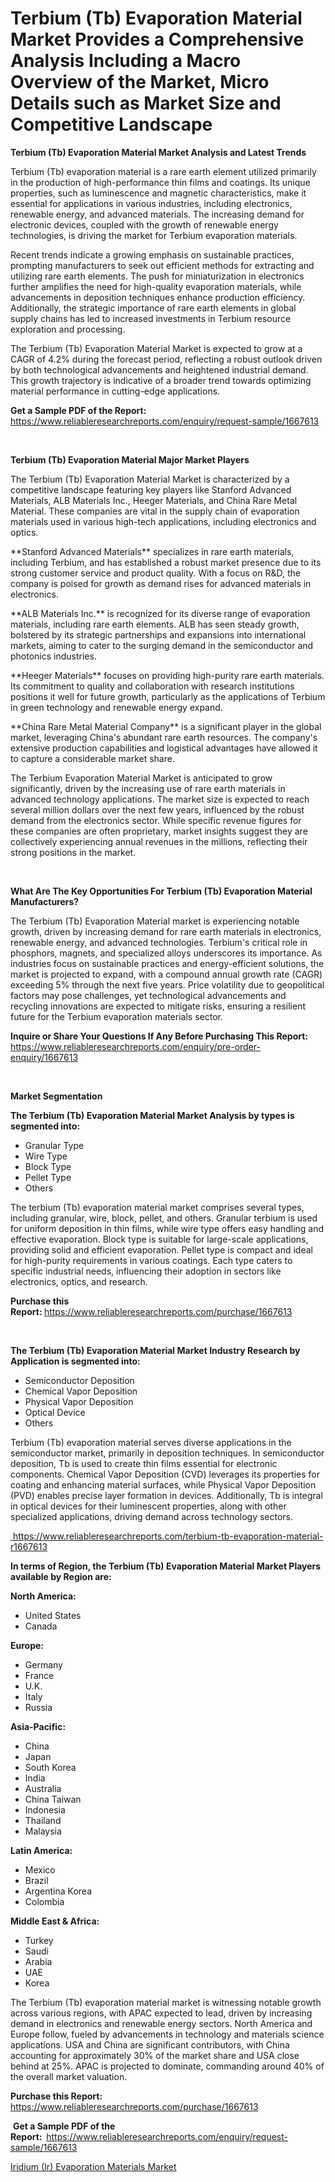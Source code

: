 <p><h1>Terbium (Tb) Evaporation Material Market Provides a Comprehensive Analysis Including a Macro Overview of the Market, Micro Details such as Market Size and Competitive Landscape</h1></p><p><strong>Terbium (Tb) Evaporation Material Market Analysis and Latest Trends</strong></p>
<p><p>Terbium (Tb) evaporation material is a rare earth element utilized primarily in the production of high-performance thin films and coatings. Its unique properties, such as luminescence and magnetic characteristics, make it essential for applications in various industries, including electronics, renewable energy, and advanced materials. The increasing demand for electronic devices, coupled with the growth of renewable energy technologies, is driving the market for Terbium evaporation materials.</p><p>Recent trends indicate a growing emphasis on sustainable practices, prompting manufacturers to seek out efficient methods for extracting and utilizing rare earth elements. The push for miniaturization in electronics further amplifies the need for high-quality evaporation materials, while advancements in deposition techniques enhance production efficiency. Additionally, the strategic importance of rare earth elements in global supply chains has led to increased investments in Terbium resource exploration and processing.</p><p>The Terbium (Tb) Evaporation Material Market is expected to grow at a CAGR of 4.2% during the forecast period, reflecting a robust outlook driven by both technological advancements and heightened industrial demand. This growth trajectory is indicative of a broader trend towards optimizing material performance in cutting-edge applications.</p></p>
<p><strong>Get a Sample PDF of the Report:&nbsp;</strong> <a href="https://www.reliableresearchreports.com/enquiry/request-sample/1667613?utm_campaign=3383&utm_medium=2&utm_source=Github&utm_content=ia&utm_term=02042025&utm_id=terbium-tb-evaporation-material">https://www.reliableresearchreports.com/enquiry/request-sample/1667613</a></p>
<p>&nbsp;</p>
<p><strong>Terbium (Tb) Evaporation Material Major Market Players</strong></p>
<p><p>The Terbium (Tb) Evaporation Material Market is characterized by a competitive landscape featuring key players like Stanford Advanced Materials, ALB Materials Inc., Heeger Materials, and China Rare Metal Material. These companies are vital in the supply chain of evaporation materials used in various high-tech applications, including electronics and optics.</p><p>**Stanford Advanced Materials** specializes in rare earth materials, including Terbium, and has established a robust market presence due to its strong customer service and product quality. With a focus on R&D, the company is poised for growth as demand rises for advanced materials in electronics. </p><p>**ALB Materials Inc.** is recognized for its diverse range of evaporation materials, including rare earth elements. ALB has seen steady growth, bolstered by its strategic partnerships and expansions into international markets, aiming to cater to the surging demand in the semiconductor and photonics industries.</p><p>**Heeger Materials** focuses on providing high-purity rare earth materials. Its commitment to quality and collaboration with research institutions positions it well for future growth, particularly as the applications of Terbium in green technology and renewable energy expand.</p><p>**China Rare Metal Material Company** is a significant player in the global market, leveraging China's abundant rare earth resources. The company's extensive production capabilities and logistical advantages have allowed it to capture a considerable market share.</p><p>The Terbium Evaporation Material Market is anticipated to grow significantly, driven by the increasing use of rare earth materials in advanced technology applications. The market size is expected to reach several million dollars over the next few years, influenced by the robust demand from the electronics sector. While specific revenue figures for these companies are often proprietary, market insights suggest they are collectively experiencing annual revenues in the millions, reflecting their strong positions in the market.</p></p>
<p>&nbsp;</p>
<p><strong>What Are The Key Opportunities For Terbium (Tb) Evaporation Material Manufacturers?</strong></p>
<p><p>The Terbium (Tb) Evaporation Material market is experiencing notable growth, driven by increasing demand for rare earth materials in electronics, renewable energy, and advanced technologies. Terbium's critical role in phosphors, magnets, and specialized alloys underscores its importance. As industries focus on sustainable practices and energy-efficient solutions, the market is projected to expand, with a compound annual growth rate (CAGR) exceeding 5% through the next five years. Price volatility due to geopolitical factors may pose challenges, yet technological advancements and recycling innovations are expected to mitigate risks, ensuring a resilient future for the Terbium evaporation materials sector.</p></p>
<p><strong>Inquire or Share Your Questions If Any Before Purchasing This Report:</strong> <a href="https://www.reliableresearchreports.com/enquiry/pre-order-enquiry/1667613?utm_campaign=3383&utm_medium=2&utm_source=Github&utm_content=ia&utm_term=02042025&utm_id=terbium-tb-evaporation-material">https://www.reliableresearchreports.com/enquiry/pre-order-enquiry/1667613</a></p>
<p>&nbsp;</p>
<p><strong>Market Segmentation</strong></p>
<p><strong>The Terbium (Tb) Evaporation Material Market Analysis by types is segmented into:</strong></p>
<p><ul><li>Granular Type</li><li>Wire Type</li><li>Block Type</li><li>Pellet Type</li><li>Others</li></ul></p>
<p><p>The terbium (Tb) evaporation material market comprises several types, including granular, wire, block, pellet, and others. Granular terbium is used for uniform deposition in thin films, while wire type offers easy handling and effective evaporation. Block type is suitable for large-scale applications, providing solid and efficient evaporation. Pellet type is compact and ideal for high-purity requirements in various coatings. Each type caters to specific industrial needs, influencing their adoption in sectors like electronics, optics, and research.</p></p>
<p><strong>Purchase this Report:&nbsp;</strong><a href="https://www.reliableresearchreports.com/purchase/1667613?utm_campaign=3383&utm_medium=2&utm_source=Github&utm_content=ia&utm_term=02042025&utm_id=terbium-tb-evaporation-material">https://www.reliableresearchreports.com/purchase/1667613</a></p>
<p>&nbsp;</p>
<p><strong>The Terbium (Tb) Evaporation Material Market Industry Research by Application is segmented into:</strong></p>
<p><ul><li>Semiconductor Deposition</li><li>Chemical Vapor Deposition</li><li>Physical Vapor Deposition</li><li>Optical Device</li><li>Others</li></ul></p>
<p><p>Terbium (Tb) evaporation material serves diverse applications in the semiconductor market, primarily in deposition techniques. In semiconductor deposition, Tb is used to create thin films essential for electronic components. Chemical Vapor Deposition (CVD) leverages its properties for coating and enhancing material surfaces, while Physical Vapor Deposition (PVD) enables precise layer formation in devices. Additionally, Tb is integral in optical devices for their luminescent properties, along with other specialized applications, driving demand across technology sectors.</p></p>
<p><a href="https://www.reliableresearchreports.com/terbium-tb-evaporation-material-r1667613?utm_campaign=3383&utm_medium=2&utm_source=Github&utm_content=ia&utm_term=02042025&utm_id=terbium-tb-evaporation-material">&nbsp;https://www.reliableresearchreports.com/terbium-tb-evaporation-material-r1667613</a></p>
<p><strong>In terms of Region, the Terbium (Tb) Evaporation Material Market Players available by Region are:</strong></p>
<p>
    <p> <strong> North America: </strong>
        <ul>
            <li>United States</li>
            <li>Canada</li>
        </ul>
        </p> 
    <p> <strong> Europe: </strong>
        <ul>
            <li>Germany</li>
            <li>France</li>
            <li>U.K.</li>
            <li>Italy</li>
            <li>Russia</li>
        </ul>
        </p> 
    <p> <strong> Asia-Pacific: </strong>
        <ul>
            <li>China</li>
            <li>Japan</li>
            <li>South Korea</li>
            <li>India</li>
            <li>Australia</li>
            <li>China Taiwan</li>
            <li>Indonesia</li>
            <li>Thailand</li>
            <li>Malaysia</li>
        </ul>
        </p> 
    <p> <strong> Latin America: </strong>
        <ul>
            <li>Mexico</li>
            <li>Brazil</li>
            <li>Argentina Korea</li>
            <li>Colombia</li>
        </ul>
        </p> 
    <p> <strong> Middle East & Africa: </strong>
        <ul>
            <li>Turkey</li>
            <li>Saudi</li>
            <li>Arabia</li>
            <li>UAE</li>
            <li>Korea</li>
        </ul>
    </p>
    </p>
<p><p>The Terbium (Tb) evaporation material market is witnessing notable growth across various regions, with APAC expected to lead, driven by increasing demand in electronics and renewable energy sectors. North America and Europe follow, fueled by advancements in technology and materials science applications. USA and China are significant contributors, with China accounting for approximately 30% of the market share and USA close behind at 25%. APAC is projected to dominate, commanding around 40% of the overall market valuation.</p></p>
<p><strong>Purchase this Report: </strong><a href="https://www.reliableresearchreports.com/purchase/1667613?utm_campaign=3383&utm_medium=2&utm_source=Github&utm_content=ia&utm_term=02042025&utm_id=terbium-tb-evaporation-material">https://www.reliableresearchreports.com/purchase/1667613</a></p>
<p>&nbsp;<strong>Get a Sample PDF of the Report:&nbsp;&nbsp;</strong><a href="https://www.reliableresearchreports.com/enquiry/request-sample/1667613?utm_campaign=3383&utm_medium=2&utm_source=Github&utm_content=ia&utm_term=02042025&utm_id=terbium-tb-evaporation-material">https://www.reliableresearchreports.com/enquiry/request-sample/1667613</a></p>
<p><strong></strong></p>
<p><p><a href="https://github.com/samesdufloiw/Market-Research-Report-List-1/blob/main/iridium-ir-evaporation-materials-market.md?utm_campaign=3383&utm_medium=2&utm_source=Github&utm_content=ia&utm_term=02042025&utm_id=terbium-tb-evaporation-material">Iridium (Ir) Evaporation Materials Market</a></p></p>